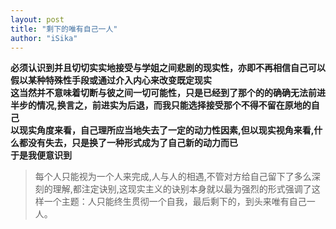```yaml
---
layout: post
title: "剩下的唯有自己一人"
author: "iSika"
---
```

**必须认识到并且切切实实地接受与学姐之间悲剧的现实性，亦即不再相信自己可以假以某种特殊性手段或通过介入内心来改变既定现实**  
**这当然并不意味着切断与彼之间一切可能性，只是已经到了那个的的确确无法前进半步的情况,换言之，前进实为后退，而我只能选择接受那个不得不留在原地的自己**  
**以现实角度来看，自己理所应当地失去了一定的动力性因素,但以现实视角来看,什么都没有失去，只是换了一种形式成为了自己新的动力而已**  
**于是我便意识到** 
> 每个人只能视为一个人来完成,人与人的相遇,不管对方给自己留下了多么深刻的理解,都注定诀别,这现实主义的诀别本身就以最为强烈的形式强调了这样一个主题：人只能终生贯彻一个自我，最后剩下的，到头来唯有自己一人。  
